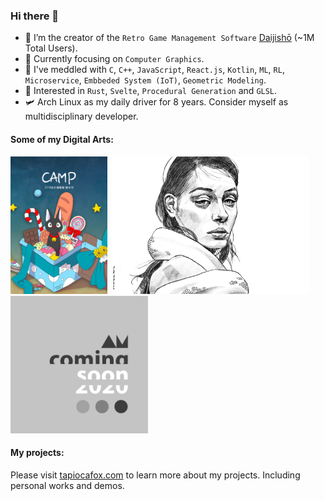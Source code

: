 ### Hi there 👋
- 🔭 I’m the creator of the `Retro Game Management Software` [Daijishō](https://github.com/TapiocaFox/Daijishou) (~1M Total Users).
- 💪 Currently focusing on `Computer Graphics`.
- 🧐 I've meddled with `C`, `C++`, `JavaScript`, `React.js`, `Kotlin`, `ML`, `RL`, `Microservice`, `Embbeded System (IoT)`, `Geometric Modeling`.
- 🌱 Interested in `Rust`, `Svelte`, `Procedural Generation` and `GLSL`.
- 🛩️ Arch Linux as my daily driver for 8 years. Consider myself as multidisciplinary developer. 



<!-- - 🌏 I'm from Taiwan, Formosa. -->
#### Some of my Digital Arts:
<img src="/imgs/manual_cover.png" height="220">&nbsp;&nbsp;<img src="/imgs/the_snake.PNG" height="220">&nbsp;&nbsp;<img src="/imgs/2020.png" height="220"> 

<!-- ![](/imgs/the_snake.PNG) -->

#### My projects:
Please visit [tapiocafox.com](https://tapiocafox.com/projects) to learn more about my projects. Including personal works and demos.

<!-- #### I've also built projects like:
- [NoXerve](https://github.com/NoXerve/NoXerve): A "Service System" similar to CMS and Microservice that supports remote function call, with database and connection-type abstraction. It provides "nodejs" and "python3" environment and eliminate service designer to care about low level part of your project. Such as authorization, user system, database, protocol and so on.
- [Noversi](https://github.com/TapiocaFox/Noversi): Reversi game powered by ML written [purely in NumPy](https://github.com/TapiocaFox/NodeNet) and the "Service System" [NoXerve](https://github.com/NoXerve/NoXerve) mentioned above.
- [Note-G](https://github.com/TapiocaFox/Note-G): An Arduino UNO rhythm game project. You can edit your music sheet on the web and upload it to Arduino through bluetooth. Format like Open Music XML is supported.
- [Talksy](https://github.com/NOOXY-research/Talksy): A full-stack chat application with channel and permission control on top of [NoXerve](https://github.com/NoXerve/NoXerve).
 -->
 
<!--
**TapiocaFox/TapiocaFox** is a ✨ _special_ ✨ repository because its `README.md` (this file) appears on your GitHub profile.

Here are some ideas to get you started:

- 🔭 I’m currently working on ...
- 🌱 I’m currently learning ...
- 👯 I’m looking to collaborate on ...
- 🤔 I’m looking for help with ...
- 💬 Ask me about ...
- 📫 How to reach me: ...
- 😄 Pronouns: ...
- ⚡ Fun fact: ...
-->
